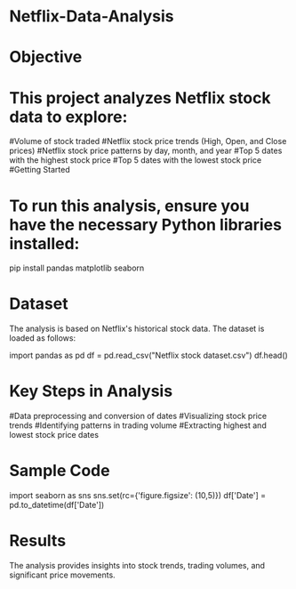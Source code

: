 # Netflix-Data-Analysis
# Objective
# This project analyzes Netflix stock data to explore:

#Volume of stock traded
#Netflix stock price trends (High, Open, and Close prices)
#Netflix stock price patterns by day, month, and year
#Top 5 dates with the highest stock price
#Top 5 dates with the lowest stock price
#Getting Started

# To run this analysis, ensure you have the necessary Python libraries installed:

pip install pandas matplotlib seaborn

# Dataset
The analysis is based on Netflix's historical stock data. The dataset is loaded as follows:

import pandas as pd
df = pd.read_csv("Netflix stock dataset.csv")
df.head()

# Key Steps in Analysis
#Data preprocessing and conversion of dates
#Visualizing stock price trends
#Identifying patterns in trading volume
#Extracting highest and lowest stock price dates

# Sample Code
import seaborn as sns
sns.set(rc={'figure.figsize': (10,5)})
df['Date'] = pd.to_datetime(df['Date'])  

# Results
The analysis provides insights into stock trends, trading volumes, and significant price movements.
